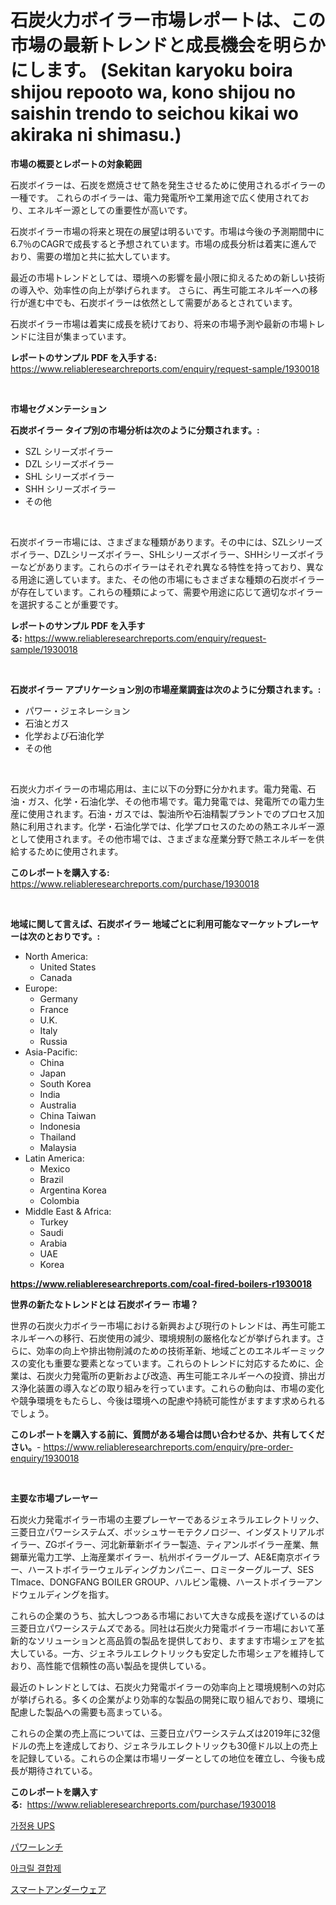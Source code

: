 <p><h1>石炭火力ボイラー市場レポートは、この市場の最新トレンドと成長機会を明らかにします。 (Sekitan karyoku boira shijou repooto wa, kono shijou no saishin trendo to seichou kikai wo akiraka ni shimasu.)</h1></p><p><strong>市場の概要とレポートの対象範囲</strong></p>
<p><p>石炭ボイラーは、石炭を燃焼させて熱を発生させるために使用されるボイラーの一種です。 これらのボイラーは、電力発電所や工業用途で広く使用されており、エネルギー源としての重要性が高いです。</p><p>石炭ボイラー市場の将来と現在の展望は明るいです。市場は今後の予測期間中に6.7％のCAGRで成長すると予想されています。市場の成長分析は着実に進んでおり、需要の増加と共に拡大しています。</p><p>最近の市場トレンドとしては、環境への影響を最小限に抑えるための新しい技術の導入や、効率性の向上が挙げられます。 さらに、再生可能エネルギーへの移行が進む中でも、石炭ボイラーは依然として需要があるとされています。</p><p>石炭ボイラー市場は着実に成長を続けており、将来の市場予測や最新の市場トレンドに注目が集まっています。</p></p>
<p><strong>レポートのサンプル PDF を入手する:</strong> <a href="https://www.reliableresearchreports.com/enquiry/request-sample/1930018">https://www.reliableresearchreports.com/enquiry/request-sample/1930018</a></p>
<p>&nbsp;</p>
<p><strong>市場セグメンテーション</strong></p>
<p><strong>石炭ボイラー タイプ別の市場分析は次のように分類されます。:</strong></p>
<p><ul><li>SZL シリーズボイラー</li><li>DZL シリーズボイラー</li><li>SHL シリーズボイラー</li><li>SHH シリーズボイラー</li><li>その他</li></ul></p>
<p>&nbsp;</p>
<p><p>石炭ボイラー市場には、さまざまな種類があります。その中には、SZLシリーズボイラー、DZLシリーズボイラー、SHLシリーズボイラー、SHHシリーズボイラーなどがあります。これらのボイラーはそれぞれ異なる特性を持っており、異なる用途に適しています。また、その他の市場にもさまざまな種類の石炭ボイラーが存在しています。これらの種類によって、需要や用途に応じて適切なボイラーを選択することが重要です。</p></p>
<p><strong>レポートのサンプル PDF を入手する:</strong>&nbsp;<a href="https://www.reliableresearchreports.com/enquiry/request-sample/1930018">https://www.reliableresearchreports.com/enquiry/request-sample/1930018</a></p>
<p>&nbsp;</p>
<p><strong> 石炭ボイラー アプリケーション別の市場産業調査は次のように分類されます。:</strong></p>
<p><ul><li>パワー・ジェネレーション</li><li>石油とガス</li><li>化学および石油化学</li><li>その他</li></ul></p>
<p>&nbsp;</p>
<p><p>石炭火力ボイラーの市場応用は、主に以下の分野に分かれます。電力発電、石油・ガス、化学・石油化学、その他市場です。電力発電では、発電所での電力生産に使用されます。石油・ガスでは、製油所や石油精製プラントでのプロセス加熱に利用されます。化学・石油化学では、化学プロセスのための熱エネルギー源として使用されます。その他市場では、さまざまな産業分野で熱エネルギーを供給するために使用されます。</p></p>
<p><strong>このレポートを購入する:</strong>&nbsp; <a href="https://www.reliableresearchreports.com/purchase/1930018">https://www.reliableresearchreports.com/purchase/1930018</a></p>
<p>&nbsp;</p>
<p><strong>地域に関して言えば、石炭ボイラー 地域ごとに利用可能なマーケットプレーヤーは次のとおりです。:</strong></p>
<p><ul>
    <li>
        North America:
        <ul>
            <li>United States</li>
            <li>Canada</li>
        </ul>
    </li>
    <li>
        Europe:
        <ul>
            <li>Germany</li>
            <li>France</li>
            <li>U.K.</li>
            <li>Italy</li>
            <li>Russia</li>
        </ul>
    </li>
    <li>
        Asia-Pacific:
        <ul>
            <li>China</li>
            <li>Japan</li>
            <li>South Korea</li>
            <li>India</li>
            <li>Australia</li>
            <li>China Taiwan</li>
            <li>Indonesia</li>
            <li>Thailand</li>
            <li>Malaysia</li>
        </ul>
    </li>
    <li>
        Latin America:
        <ul>
            <li>Mexico</li>
            <li>Brazil</li>
            <li>Argentina Korea</li>
            <li>Colombia</li>
        </ul>
    </li>
    <li>
        Middle East & Africa:
        <ul>
            <li>Turkey</li>
            <li>Saudi</li>
            <li>Arabia</li>
            <li>UAE</li>
            <li>Korea</li>
        </ul>
    </li>
    </ul></p>
<p><strong><a href="https://www.reliableresearchreports.com/coal-fired-boilers-r1930018">https://www.reliableresearchreports.com/coal-fired-boilers-r1930018</a></strong>&nbsp;</p>
<p><strong>世界の新たなトレンドとは 石炭ボイラー 市場？</strong></p>
<p><p>世界の石炭火力ボイラー市場における新興および現行のトレンドは、再生可能エネルギーへの移行、石炭使用の減少、環境規制の厳格化などが挙げられます。さらに、効率の向上や排出物削減のための技術革新、地域ごとのエネルギーミックスの変化も重要な要素となっています。これらのトレンドに対応するために、企業は、石炭火力発電所の更新および改造、再生可能エネルギーへの投資、排出ガス浄化装置の導入などの取り組みを行っています。これらの動向は、市場の変化や競争環境をもたらし、今後は環境への配慮や持続可能性がますます求められるでしょう。</p></p>
<p><strong>このレポートを購入する前に、質問がある場合は問い合わせるか、共有してください。</strong>- <a href="https://www.reliableresearchreports.com/enquiry/pre-order-enquiry/1930018">https://www.reliableresearchreports.com/enquiry/pre-order-enquiry/1930018</a></p>
<p>&nbsp;</p>
<p><strong>主要な市場プレーヤー</strong></p>
<p><p>石炭火力発電ボイラー市場の主要プレーヤーであるジェネラルエレクトリック、三菱日立パワーシステムズ、ボッシュサーモテクノロジー、インダストリアルボイラー、ZGボイラー、河北新華新ボイラー製造、ティアンルボイラー産業、無錫華光電力工学、上海産業ボイラー、杭州ボイラーグループ、AE&E南京ボイラー、ハーストボイラーウェルディングカンパニー、ロミーターグループ、SES Tlmace、DONGFANG BOILER GROUP、ハルビン電機、ハーストボイラーアンドウェルディングを指す。</p><p>これらの企業のうち、拡大しつつある市場において大きな成長を遂げているのは三菱日立パワーシステムズである。同社は石炭火力発電ボイラー市場において革新的なソリューションと高品質の製品を提供しており、ますます市場シェアを拡大している。一方、ジェネラルエレクトリックも安定した市場シェアを維持しており、高性能で信頼性の高い製品を提供している。</p><p>最近のトレンドとしては、石炭火力発電ボイラーの効率向上と環境規制への対応が挙げられる。多くの企業がより効率的な製品の開発に取り組んでおり、環境に配慮した製品への需要も高まっている。</p><p>これらの企業の売上高については、三菱日立パワーシステムズは2019年に32億ドルの売上を達成しており、ジェネラルエレクトリックも30億ドル以上の売上を記録している。これらの企業は市場リーダーとしての地位を確立し、今後も成長が期待されている。</p></p>
<p><strong>このレポートを購入する:</strong>&nbsp;&nbsp;<a href="https://www.reliableresearchreports.com/purchase/1930018">https://www.reliableresearchreports.com/purchase/1930018</a></p>
<p><p><a href="https://medium.com/@tomienow676/%EC%A3%BC%ED%83%9D%EC%9A%A9-ups-%EC%8B%9C%EC%9E%A5-%EC%84%B1%EA%B3%B5%EC%A0%81%EC%9D%B8-%EB%B9%84%EC%A6%88%EB%8B%88%EC%8A%A4-%EC%A0%84%EB%9E%B5%EC%9D%98-%ED%95%B5%EC%8B%AC-2031%EB%85%84%EA%B9%8C%EC%A7%80%EC%9D%98-%EC%98%88%EC%B8%A1-3cf09c5de7d1">가정용 UPS</a></p><p><a href="https://medium.com/@rusty-marie2024/%E6%AC%A1%E3%81%AE%E6%96%87%E3%82%92%E6%97%A5%E6%9C%AC%E8%AA%9E%E3%81%AB%E7%BF%BB%E8%A8%B3%E3%81%97%E3%81%A6%E3%81%8F%E3%81%A0%E3%81%95%E3%81%84-%E3%83%87%E3%82%B3%E3%83%BC%E3%83%87%E3%82%A3%E3%83%B3%E3%82%B0%E3%83%91%E3%83%AF%E3%83%BC%E3%83%AC%E3%83%B3%E3%83%81%E5%B8%82%E5%A0%B4%E3%81%AE%E3%83%A1%E3%83%88%E3%83%AA%E3%82%AF%E3%82%B9-%E5%B8%82%E5%A0%B4%E3%82%B7%E3%82%A7%E3%82%A2-%E3%83%88%E3%83%AC%E3%83%B3%E3%83%89-%E6%88%90%E9%95%B7%E3%83%91%E3%82%BF%E3%83%BC%E3%83%B3-d544772b1994">パワーレンチ</a></p><p><a href="https://medium.com/@thib_harou/%EC%95%84%ED%81%AC%EB%A6%B4-%EC%A0%91%EC%B0%A9%EC%A0%9C-%EC%8B%9C%EC%9E%A5-%EC%9C%A0%ED%98%95-%EC%9D%91%EC%9A%A9-%EB%B0%8F-%EC%A7%80%EB%A6%AC%EC%97%90-%EB%8C%80%ED%95%9C-%ED%8F%AC%EA%B4%84%EC%A0%81%EC%9D%B8-%ED%8F%89%EA%B0%80-6aa7d90ae1b5">아크릴 결합제</a></p><p><a href="https://medium.com/@slbola/%E3%82%B9%E3%83%9E%E3%83%BC%E3%83%88%E3%82%A2%E3%83%B3%E3%83%80%E3%83%BC%E3%82%A6%E3%82%A7%E3%82%A2%E5%B8%82%E5%A0%B4%E3%81%AE%E3%83%A1%E3%83%88%E3%83%AA%E3%82%AF%E3%82%B9%E3%81%AE%E8%A7%A3%E8%AA%AD-%E5%B8%82%E5%A0%B4%E3%82%B7%E3%82%A7%E3%82%A2-%E3%83%88%E3%83%AC%E3%83%B3%E3%83%89-%E6%88%90%E9%95%B7%E3%83%91%E3%82%BF%E3%83%BC%E3%83%B3-9713504e6e81">スマートアンダーウェア</a></p></p>